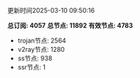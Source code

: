 更新时间2025-03-10 09:50:16

**总订阅: 4057**
**总节点: 11892**
**有效节点: 4783**
- trojan节点: 2564
- v2ray节点: 1280
- ss节点: 938
- ssr节点: 1
